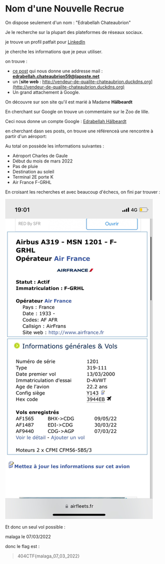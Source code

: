 # Nom d'une Nouvelle Recrue

On dispose seulement d'un nom : "Edrabellah Chateaubrion"

Je le recherche sur la plupart des plateformes de réseaux sociaux.

je trouve un profil patfait pour [LinkedIn](https://www.linkedin.com/in/edrabellah-chateaubrion-b2572423a/)

je cherche les informations que je peux utiliser.

on trouve :

- [ce post](https://www.linkedin.com/posts/edrabellah-chateaubrion-b2572423a_cv-activity-6930686792270524416-16NW?utm_source=linkedin_share&utm_medium=member_desktop_web) qui nous donne une addresse mail : **edrabellah.chateaubrion59@laposte.net**
- un [**site web** : http://vendeur-de-qualite-chateaubrion.duckdns.org](http://vendeur-de-qualite-chateaubrion.duckdns.org)
- Un grand attachement à Google.

On découvre sur son site qu'il est marié à Madame **Hälbeardt**

En cherchant sur Google on trouve un commentaire sur le Zoo de lille.

Ceci nous donne un compte Google : [Edrabellah Hälbeardt](https://www.google.com/maps/contrib/103519939941085426873/photos/@32.5212054,-28.9168924,4z/data=!3m1!4b1!4m3!8m2!3m1!1e1?hl=fr)

en cherchant dasn ses posts, on trouve une référenceà une rencontre à partir d'un aéroport:

Au total on possède les informations suivantes :

- Aéroport Charles de Gaule
- Début du mois de mars 2022
- Pas de pluie
- Destination au soleil
- Terminal 2E porte K
- Air France F-GRHL

En croisant les recherches et avec beaucoup d'échecs, on fini par trouver :

![flight.jpeg](Flight.jpeg)

Et donc un seul vol possible :

malaga le 07/03/2022

donc le flag est :

>404CTF{malaga_07_03_2022}
